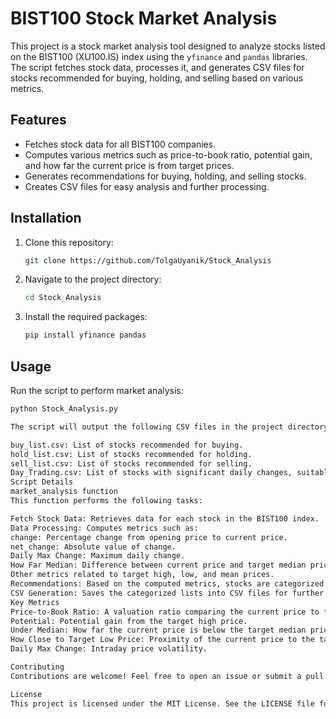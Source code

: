 # BIST100 Stock Market Analysis

This project is a stock market analysis tool designed to analyze stocks listed on the BIST100 (XU100.IS) index using the `yfinance` and `pandas` libraries. The script fetches stock data, processes it, and generates CSV files for stocks recommended for buying, holding, and selling based on various metrics.

## Features

- Fetches stock data for all BIST100 companies.
- Computes various metrics such as price-to-book ratio, potential gain, and how far the current price is from target prices.
- Generates recommendations for buying, holding, and selling stocks.
- Creates CSV files for easy analysis and further processing.

## Installation

1. Clone this repository:
    ```bash
    git clone https://github.com/TolgaUyanik/Stock_Analysis
    ```
2. Navigate to the project directory:
    ```bash
    cd Stock_Analysis
    ```
3. Install the required packages:
    ```bash
    pip install yfinance pandas
    ```

## Usage

Run the script to perform market analysis:
```bash
python Stock_Analysis.py

The script will output the following CSV files in the project directory:

buy_list.csv: List of stocks recommended for buying.
hold_list.csv: List of stocks recommended for holding.
sell_list.csv: List of stocks recommended for selling.
Day_Trading.csv: List of stocks with significant daily changes, suitable for day trading.
Script Details
market_analysis function
This function performs the following tasks:

Fetch Stock Data: Retrieves data for each stock in the BIST100 index.
Data Processing: Computes metrics such as:
change: Percentage change from opening price to current price.
net_change: Absolute value of change.
Daily Max Change: Maximum daily change.
How Far Median: Difference between current price and target median price.
Other metrics related to target high, low, and mean prices.
Recommendations: Based on the computed metrics, stocks are categorized into buy, hold, and sell lists.
CSV Generation: Saves the categorized lists into CSV files for further analysis.
Key Metrics
Price-to-Book Ratio: A valuation ratio comparing the current price to the book value.
Potential: Potential gain from the target high price.
Under Median: How far the current price is below the target median price.
How Close to Target Low Price: Proximity of the current price to the target low price.
Daily Max Change: Intraday price volatility.

Contributing
Contributions are welcome! Feel free to open an issue or submit a pull request.

License
This project is licensed under the MIT License. See the LICENSE file for more details
